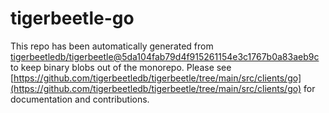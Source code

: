 # tigerbeetle-go
This repo has been automatically generated from [tigerbeetledb/tigerbeetle@5da104fab79d4f915261154e3c1767b0a83aeb9c](https://github.com/tigerbeetledb/tigerbeetle/commit/5da104fab79d4f915261154e3c1767b0a83aeb9c) to keep binary blobs out of the monorepo. Please see [https://github.com/tigerbeetledb/tigerbeetle/tree/main/src/clients/go](https://github.com/tigerbeetledb/tigerbeetle/tree/main/src/clients/go) for documentation and contributions.
